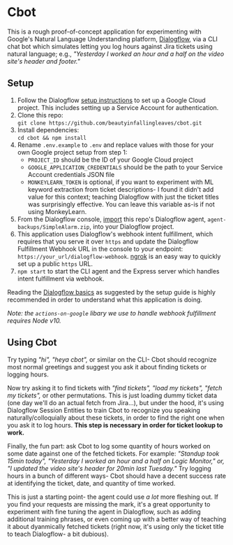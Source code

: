 # Cbot
This is a rough proof-of-concept application for experimenting with Google's Natural Language Understanding platform, [Dialogflow](https://cloud.google.com/dialogflow/es/docs), via a CLI chat bot which simulates letting you log hours against Jira tickets using natural language; e.g., *"Yesterday I worked an hour and a half on the video site's header and footer."*

## Setup
1. Follow the Dialogflow [setup instructions](https://cloud.google.com/dialogflow/es/docs/quick/setup) to set up a Google Cloud project. This includes setting up a Service Account for authentication.
2. Clone this repo:  
`git clone https://github.com/beautyinfallingleaves/cbot.git`
3. Install dependencies:  
`cd cbot && npm install`
4. Rename `.env.example` to `.env` and replace values with those for your own Google project setup from step 1:
    - `PROJECT_ID` should be the ID of your Google Cloud project
    - `GOOGLE_APPLICATION_CREDENTIALS` should be the path to your Service Account credentials JSON file
    - `MONKEYLEARN_TOKEN` is optional, if you want to experiment with ML keyword extraction from ticket descriptions- I found it didn't add value for this context; teaching Dialogflow with just the ticket titles was surprisingly effective. You can leave this variable as-is if not using MonkeyLearn.
5. From the Dialogflow console, [import](https://cloud.google.com/dialogflow/es/docs/agents-settings#export) this repo's Dialogflow agent, `agent-backups/SimpleAlarm.zip`, into your Dialogflow project.
6. This application uses Dialogflow's webhook intent fulfillment, which  requires that you serve it over `https` and update the Dialogflow Fulfillment Webhook URL in the console to your endpoint: `https://your_url/dialogflow-webhook`. [ngrok](https://ngrok.com/) is an easy way to quickly set up a public `https` URL.
7. `npm start` to start the CLI agent and the Express server which handles intent fulfillment via webhook.

Reading the [Dialogflow basics](https://cloud.google.com/dialogflow/docs/basics) as suggested by the setup guide is highly recommended in order to understand what this application is doing.

*Note: the `actions-on-google` libary we use to handle webhook fulfillment requires Node v10.*

## Using Cbot
Try typing *"hi", "heya cbot",* or similar on the CLI- Cbot should recognize most normal greetings and suggest you ask it about finding tickets or logging hours.

Now try asking it to find tickets with *"find tickets", "load my tickets", "fetch my tickets",* or other permutations. This is just loading dummy ticket data (one day we'll do an actual fetch from Jira...), but under the hood, it's using Dialogflow Session Entities to train Cbot to recognize you speaking naturally/colloquially about these tickets, in order to find the right one when you ask it to log hours. **This step is necessary in order for ticket lookup to work.**

Finally, the fun part: ask Cbot to log some quantity of hours worked on some date against one of the fetched tickets. For example: *"Standup took 15min today", "Yesterday I worked an hour and a half on Logic Monitor," or, "I updated the video site's header for 20min last Tuesday."* Try logging hours in a bunch of different ways- Cbot should have a decent success rate at identifying the ticket, date, and quantity of time worked.

This is just a starting point- the agent could use *a lot* more fleshing out. If you find your requests are missing the mark, it's a great opportunity to experiment with fine tuning the agent in Dialogflow, such as adding additional training phrases, or even coming up with a better way of teaching it about dyanmically fetched tickets (right now, it's using only the ticket title to teach Dialogflow- a bit dubious).